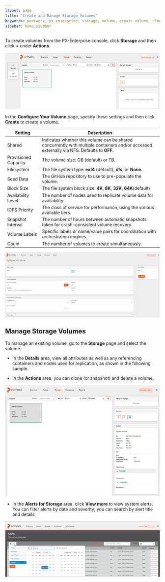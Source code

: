 ```yaml
---
layout: page
title: "Create and Manage Storage Volumes"
keywords: portworx, px-enterprise, storage, volume, create volume, clone volume
sidebar: home_sidebar
---
```

To create volumes from the PX-Enterprise console, click **Storage** and then click **+** under **Actions**.

![Create a storage volume](images/storage-actions.png "Create a storage volume")

In the **Configure Your Volume** page, specify these settings and then click **Create** to create a volume.

|Setting|Description|
|---|---|
|Shared|Indicates whether this volume can be shared concurrently with multiple containers and/or accessed externally via NFS. Defaults to **OFF**.|
|Provisioned Capacity|The volume size: GB (default) or TB.|
|Filesystem|The file system type:  **ext4** (default), **xfs**, or **None**.|
|Seed Data|The GitHub repository to use to pre-populate the volume.|
|Block Size|The file system block size: **4K**, **8K**, **32K**, **64K**(default)|
|Availability Level|The number of nodes used to replicate volume data for availability.|
|IOPS Priority|The class of service for performance, using the various available tiers.|
|Snapshot Interval|The number of hours between automatic snapshots taken for crash-consistent volume recovery.|
|Volume Labels|Specific labels or name/value pairs for coordination with orchestration engines.|
|Count|The number of volumes to create simultaneously.|

![Configure a storage volume](images/configure-volume.png "Configure a storage volume")

## Manage Storage Volumes

To manage an existing volume, go to the **Storage** page and select the volume.

* In the **Details** area, view all attributes as well as any referencing containers and nodes used for replication, as shown in the following sample.

* In the **Actions** area, you can clone (or snapshot) and delete a volume.

![Manage a storage volume](images/storage-details.png "Manage a storage volume")

* In the **Alerts for Storage** area, click **View more** to view system alerts. You can filter alerts by date and severity; you can search by alert title and details.

![Alerts for Storage](images/alerts-date-filter.png "Alerts for Storage")
